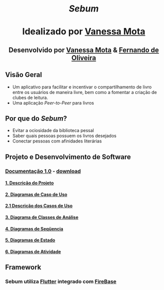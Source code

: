 <div align="center">

# *Sebum* 

# Idealizado por [Vanessa Mota](https://gitlab.com/vanessaoliveira2706)

## Desenvolvido por [Vanessa Mota](https://gitlab.com/vanessaoliveira2706) & [Fernando de Oliveira](https://gitlab.com/FernandoDeOliveira)

</div>

## Visão Geral
- Um aplicativo para facilitar e incentivar o compartilhamento de livro entre os usuários de maneira livre, bem como a fomentar a criação de clubes de leitura.
- Uma aplicação *Peer-to-Peer* para livros

## Por que do *Sebum*?
- Evitar a ociosidade da biblioteca pessal
- Saber quais pessoas possuem os livros desejados
- Conectar pessoas com afinidades literárias

## Projeto e Desenvolvimento de Software
### [Documentação 1.0](https://gitlab.com/FernandoDeOliveira/sebum/wikis/Documentação-1.0) - [download](uploads/a13694094886014194df0a1a27d0af51/Documentacao_Projeto.docx)
#### [1. Descrição do Projeto](https://gitlab.com/FernandoDeOliveira/sebum/wikis/Documenta%C3%A7%C3%A3o-1.0#1-descri%C3%A7%C3%A3o-do-projeto)
#### [2. Diagramas de Caso de Uso](https://gitlab.com/FernandoDeOliveira/sebum/wikis/Documenta%C3%A7%C3%A3o-1.0#2-diagramas-de-caso-de-uso)
#### [2.1 Descrição dos Casos de Uso](https://gitlab.com/FernandoDeOliveira/sebum/wikis/Documenta%C3%A7%C3%A3o-1.0#21-descri%C3%A7%C3%A3o-dos-casos-de-uso)
#### [3. Diagrama de Classes de Análise](https://gitlab.com/FernandoDeOliveira/sebum/wikis/Documenta%C3%A7%C3%A3o-1.0#3-diagrama-de-classes-de-an%C3%A1lise)
#### [4. Diagramas de Seqüencia](https://gitlab.com/FernandoDeOliveira/sebum/wikis/Documenta%C3%A7%C3%A3o-1.0#diagramas-de-seq%C3%BCencia)
#### [5. Diagramas de Estado](https://gitlab.com/FernandoDeOliveira/sebum/wikis/Documenta%C3%A7%C3%A3o-1.0#5-diagramas-de-estado)
#### [6. Diagramas de Atividade](https://gitlab.com/FernandoDeOliveira/sebum/wikis/Documenta%C3%A7%C3%A3o-1.0#6-diagrama-de-atividade)

## Framework 
### Sebum utiliza [Flutter](https://flutter.dev/docs) integrado com [FireBase](https://firebase.google.com/docs?hl=pt-BR)
